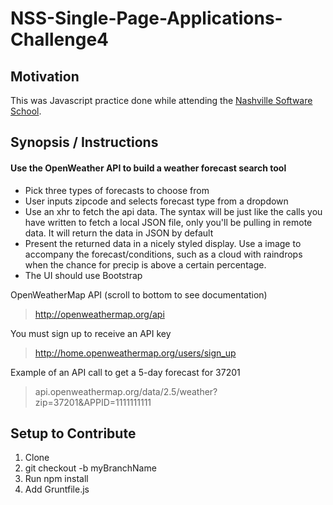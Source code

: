 # NSS-Single-Page-Applications-Challenge4
## Motivation
This was Javascript practice done while attending the [Nashville Software School](http://nashvillesoftwareschool.com/).

## Synopsis / Instructions

#### Use the OpenWeather API to build a weather forecast search tool

* Pick three types of forecasts to choose from
* User inputs zipcode and selects forecast type from a dropdown
* Use an xhr to fetch the api data. The syntax will be just like the calls you
  have written to fetch a local JSON file, only you'll be pulling in remote
  data. It will return the data in JSON by default
* Present the returned data in a nicely styled display. Use a image to accompany
  the forecast/conditions, such as a cloud with raindrops when the chance for
  precip is above a certain percentage.
* The UI should use Bootstrap

OpenWeatherMap API (scroll to bottom to see documentation)

> http://openweathermap.org/api

You must sign up to receive an API key

> http://home.openweathermap.org/users/sign_up

Example of an API call to get a 5-day forecast for 37201

> api.openweathermap.org/data/2.5/weather?zip=37201&APPID=1111111111
## Setup to Contribute
1. Clone
1. git checkout -b myBranchName
1. Run npm install
1. Add Gruntfile.js 